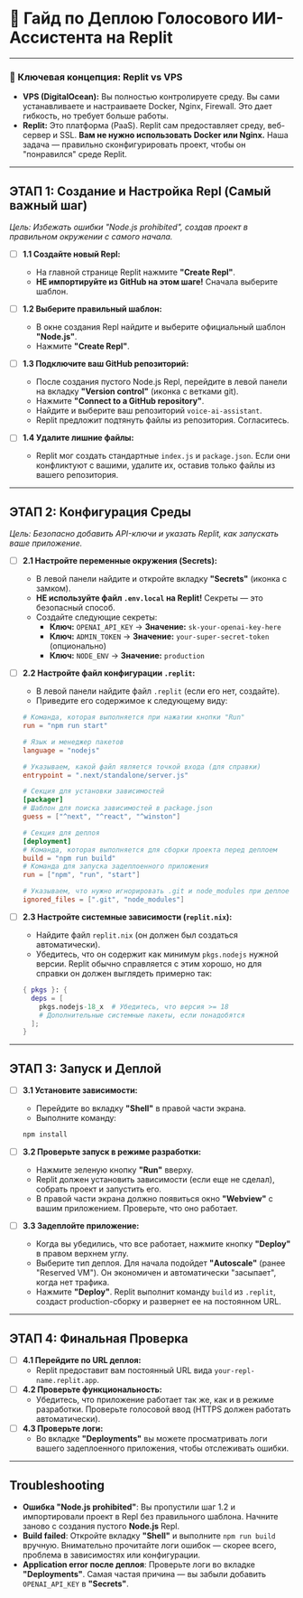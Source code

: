 # 🚀 **Гайд по Деплою Голосового ИИ-Ассистента на Replit**

---

### **🎯 Ключевая концепция: Replit vs VPS**
- **VPS (DigitalOcean):** Вы полностью контролируете среду. Вы сами устанавливаете и настраиваете Docker, Nginx, Firewall. Это дает гибкость, но требует больше работы.
- **Replit:** Это платформа (PaaS). Replit сам предоставляет среду, веб-сервер и SSL. **Вам не нужно использовать Docker или Nginx.** Наша задача — правильно сконфигурировать проект, чтобы он "понравился" среде Replit.

---

## **ЭТАП 1: Создание и Настройка Repl** (Самый важный шаг)

*Цель: Избежать ошибки "Node.js prohibited", создав проект в правильном окружении с самого начала.*

- [ ] **1.1 Создайте новый Repl:**
  - На главной странице Replit нажмите **"Create Repl"**.
  - **НЕ импортируйте из GitHub на этом шаге!** Сначала выберите шаблон.

- [ ] **1.2 Выберите правильный шаблон:**
  - В окне создания Repl найдите и выберите официальный шаблон **"Node.js"**.
  - Нажмите **"Create Repl"**.

- [ ] **1.3 Подключите ваш GitHub репозиторий:**
  - После создания пустого Node.js Repl, перейдите в левой панели на вкладку **"Version control"** (иконка с ветками git).
  - Нажмите **"Connect to a GitHub repository"**.
  - Найдите и выберите ваш репозиторий `voice-ai-assistant`.
  - Replit предложит подтянуть файлы из репозитория. Согласитесь.

- [ ] **1.4 Удалите лишние файлы:**
  - Replit мог создать стандартные `index.js` и `package.json`. Если они конфликтуют с вашими, удалите их, оставив только файлы из вашего репозитория.

---

## **ЭТАП 2: Конфигурация Среды**

*Цель: Безопасно добавить API-ключи и указать Replit, как запускать ваше приложение.*

- [ ] **2.1 Настройте переменные окружения (Secrets):**
  - В левой панели найдите и откройте вкладку **"Secrets"** (иконка с замком).
  - **НЕ используйте файл `.env.local` на Replit!** Секреты — это безопасный способ.
  - Создайте следующие секреты:
    - **Ключ:** `OPENAI_API_KEY` -> **Значение:** `sk-your-openai-key-here`
    - **Ключ:** `ADMIN_TOKEN` -> **Значение:** `your-super-secret-token` (опционально)
    - **Ключ:** `NODE_ENV` -> **Значение:** `production`
  
- [ ] **2.2 Настройте файл конфигурации `.replit`:**
  - В левой панели найдите файл `.replit` (если его нет, создайте).
  - Приведите его содержимое к следующему виду:
  ```toml
  # Команда, которая выполняется при нажатии кнопки "Run"
  run = "npm run start"

  # Язык и менеджер пакетов
  language = "nodejs"
  
  # Указываем, какой файл является точкой входа (для справки)
  entrypoint = ".next/standalone/server.js"

  # Секция для установки зависимостей
  [packager]
  # Шаблон для поиска зависимостей в package.json
  guess = ["^next", "^react", "^winston"]

  # Секция для деплоя
  [deployment]
  # Команда, которая выполняется для сборки проекта перед деплоем
  build = "npm run build"
  # Команда для запуска задеплоенного приложения
  run = ["npm", "run", "start"]
  
  # Указываем, что нужно игнорировать .git и node_modules при деплое
  ignored_files = [".git", "node_modules"]
  ```

- [ ] **2.3 Настройте системные зависимости (`replit.nix`):**
  - Найдите файл `replit.nix` (он должен был создаться автоматически).
  - Убедитесь, что он содержит как минимум `pkgs.nodejs` нужной версии. Replit обычно справляется с этим хорошо, но для справки он должен выглядеть примерно так:
  ```nix
  { pkgs }: {
    deps = [
      pkgs.nodejs-18_x  # Убедитесь, что версия >= 18
      # Дополнительные системные пакеты, если понадобятся
    ];
  }
  ```

---

## **ЭТАП 3: Запуск и Деплой**

- [ ] **3.1 Установите зависимости:**
  - Перейдите во вкладку **"Shell"** в правой части экрана.
  - Выполните команду:
  ```bash
  npm install
  ```

- [ ] **3.2 Проверьте запуск в режиме разработки:**
  - Нажмите зеленую кнопку **"Run"** вверху.
  - Replit должен установить зависимости (если еще не сделал), собрать проект и запустить его.
  - В правой части экрана должно появиться окно **"Webview"** с вашим приложением. Проверьте, что оно работает.

- [ ] **3.3 Задеплойте приложение:**
  - Когда вы убедились, что все работает, нажмите кнопку **"Deploy"** в правом верхнем углу.
  - Выберите тип деплоя. Для начала подойдет **"Autoscale"** (ранее "Reserved VM"). Он экономичен и автоматически "засыпает", когда нет трафика.
  - Нажмите **"Deploy"**. Replit выполнит команду `build` из `.replit`, создаст production-сборку и развернет ее на постоянном URL.

---

## **ЭТАП 4: Финальная Проверка**

- [ ] **4.1 Перейдите по URL деплоя:**
  - Replit предоставит вам постоянный URL вида `your-repl-name.replit.app`.
- [ ] **4.2 Проверьте функциональность:**
  - Убедитесь, что приложение работает так же, как и в режиме разработки. Проверьте голосовой ввод (HTTPS должен работать автоматически).
- [ ] **4.3 Проверьте логи:**
  - Во вкладке **"Deployments"** вы можете просматривать логи вашего задеплоенного приложения, чтобы отслеживать ошибки.

---

## **Troubleshooting**

- **Ошибка "Node.js prohibited"**: Вы пропустили шаг 1.2 и импортировали проект в Repl без правильного шаблона. Начните заново с создания пустого **Node.js** Repl.
- **Build failed**: Откройте вкладку **"Shell"** и выполните `npm run build` вручную. Внимательно прочитайте логи ошибок — скорее всего, проблема в зависимостях или конфигурации.
- **Application error после деплоя**: Проверьте логи во вкладке **"Deployments"**. Самая частая причина — вы забыли добавить `OPENAI_API_KEY` в **"Secrets"**. 